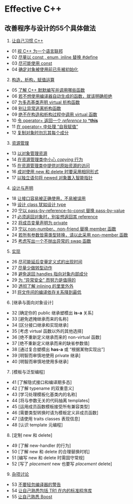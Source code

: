 # Effective  C++
## 改善程序与设计的55个具体做法
1. [让自己习惯 C++](https://github.com/yuedaokong/Effective-Cpp-Learing/tree/main/Accustoming%20Yourself%20to%20C%2B%2B)
- 01 [视 C++ 为一个语言联邦](https://github.com/yuedaokong/Effective-Cpp-Learing/tree/main/Accustoming%20Yourself%20to%20C%2B%2B/01)
- 02 [尽量以 const , enum, inline 替换 #define](https://github.com/yuedaokong/Effective-Cpp-Learing/tree/main/Accustoming%20Yourself%20to%20C%2B%2B/02)
- 03 [尽可能使用 const](https://github.com/yuedaokong/Effective-Cpp-Learing/tree/main/Accustoming%20Yourself%20to%20C%2B%2B/03)
- 04 [确定对象被使用前已先被初始化](https://github.com/yuedaokong/Effective-Cpp-Learing/tree/main/Accustoming%20Yourself%20to%20C%2B%2B/04)

2. [构造，析构，赋值运算](https://github.com/yuedaokong/Effective-Cpp-Learing/tree/main/Constructs%2C%20Destructs%2C%20and%20Assignment%20Operators)
- 05 [了解 C++ 默默编写并调用哪些函数](https://github.com/yuedaokong/Effective-Cpp-Learing/tree/main/Constructs,%20Destructs,%20and%20Assignment%20Operators/05)
- 06 [若不想使用编译器自动生成的函数，就该明确拒绝](https://github.com/yuedaokong/Effective-Cpp-Learing/tree/main/Constructs,%20Destructs,%20and%20Assignment%20Operators/06)
- 07 [为多态基类声明 virtual 析构函数](https://github.com/yuedaokong/Effective-Cpp-Learing/tree/main/Constructs,%20Destructs,%20and%20Assignment%20Operators/07)
- 08 [别让异常逃离析构函数](https://github.com/yuedaokong/Effective-Cpp-Learing/tree/main/Constructs,%20Destructs,%20and%20Assignment%20Operators/08)
- 09 [绝不在构造和析构过程中调用 virtual 函数](https://github.com/yuedaokong/Effective-Cpp-Learing/tree/main/Constructs,%20Destructs,%20and%20Assignment%20Operators/09)
- 10 [令 operator= 返回一个 *reference to* ***this**](https://github.com/yuedaokong/Effective-Cpp-Learing/tree/main/Constructs,%20Destructs,%20and%20Assignment%20Operators/10)
- 11 [在 operator= 中处理 “自我赋值”](https://github.com/yuedaokong/Effective-Cpp-Learing/tree/main/Constructs,%20Destructs,%20and%20Assignment%20Operators/11)
- 12 [复制对象时勿忘其每个成分](https://github.com/yuedaokong/Effective-Cpp-Learing/tree/main/Constructs,%20Destructs,%20and%20Assignment%20Operators/12)

3. [资源管理](https://github.com/yuedaokong/Effective-Cpp-Learing/tree/main/Resource%20Management)
- 13 [以对象管理资源](https://github.com/yuedaokong/Effective-Cpp-Learing/tree/main/Resource%20Management/13)
- 14 [在资源管理类中小心 *copying* 行为](https://github.com/yuedaokong/Effective-Cpp-Learing/tree/main/Resource%20Management/14)
- 15 [在资源管理类中提供对原始资源的访问](https://github.com/yuedaokong/Effective-Cpp-Learing/tree/main/Resource%20Management/15)
- 16 [成对使用 new 和 delete 时要采用相同形式](https://github.com/yuedaokong/Effective-Cpp-Learing/tree/main/Resource%20Management/16)
- 17 [以独立语句将 newed 对象置入智能指针](https://github.com/yuedaokong/Effective-Cpp-Learing/tree/main/Resource%20Management/17)

4. [设计与声明](https://github.com/yuedaokong/Effective-Cpp-Learing/tree/main/Designs%20and%20Declarations)
- 18 [让接口容易被正确使用，不易被误用](https://github.com/yuedaokong/Effective-Cpp-Learing/tree/main/Designs%20and%20Declarations/18)
- 19 [设计 class 犹如设计 type](https://github.com/yuedaokong/Effective-Cpp-Learing/tree/main/Designs%20and%20Declarations/19)
- 20 [宁以 pass-by-reference-to-const 替换 pass-by-value](https://github.com/yuedaokong/Effective-Cpp-Learing/tree/main/Designs%20and%20Declarations/20)
- 21 [必须返回对象时，别妄想返回其 reference](https://github.com/yuedaokong/Effective-Cpp-Learing/tree/main/Designs%20and%20Declarations/21)
- 22 [将成员变量声明为 private](https://github.com/yuedaokong/Effective-Cpp-Learing/tree/main/Designs%20and%20Declarations/22)
- 23 [宁以 non-number、non-friend 替换 member 函数](https://github.com/yuedaokong/Effective-Cpp-Learing/tree/main/Designs%20and%20Declarations/23)
- 24 [若所有参数皆需类型转换，请以此采用 non-member 函数](https://github.com/yuedaokong/Effective-Cpp-Learing/tree/main/Designs%20and%20Declarations/24)
- 25 [考虑写出一个不抛出异常的 swap 函数](https://github.com/yuedaokong/Effective-Cpp-Learing/tree/main/Designs%20and%20Declarations/25)

5. [实现](https://github.com/yuedaokong/Effective-Cpp-Learing/tree/main/Implementations)
- 26 [尽可能延后变量定义式的出现时间](https://github.com/yuedaokong/Effective-Cpp-Learing/tree/main/Implementations/26)
- 27 [尽量少做转型动作](https://github.com/yuedaokong/Effective-Cpp-Learing/tree/main/Implementations/27)
- 28 [避免返回 handles 指向对象内部成分](https://github.com/yuedaokong/Effective-Cpp-Learing/tree/main/Implementations/28)
- 29 [为 “异常安全” 而努力是值得的](https://github.com/yuedaokong/Effective-Cpp-Learing/tree/main/Implementations/29)
- 30 [透彻了解 inlining 的里里外外](https://github.com/yuedaokong/Effective-Cpp-Learing/tree/main/Implementations/30)
- 31 [将文件间的编译依存关系降到最低](https://github.com/yuedaokong/Effective-Cpp-Learing/tree/main/Implementations/31)

6. [继承与面向对象设计]
- 32 [确定你的 public 继承塑模出 **is-a** 关系]
- 33 [避免遮掩继承而来的名称]
- 34 [区分接口继承和实现继承]
- 35 [考虑 virtual 函数以外的其他选择]
- 36 [绝不重新定义继承而来的 non-virtual 函数]
- 37 [绝不重新定义继承而来的缺省参数值]
- 38 [通过复合塑模出 **has-a** 或 “根据某物实现出”]
- 39 [明智而审慎地使用 private 继承]
- 40 [明智而审慎地使用多继承]

7. [模板与泛型编程]
- 41 [了解隐式接口和编译期多态]
- 42 [了解 typename 的双重意义]
- 43 [学习处理模板化基类内的名称]
- 44 [将与参数无关的代码抽离 templates]
- 45 [运用成员函数模板接受所有兼容类型]
- 46 [需要类型转换时请为模板定义非成员函数]
- 47 [请使用 traits classes 表现信息]
- 48 [认识 template 元编程]

8. [定制 new 和 delete]
- 49 [了解 new-handler 的行为]
- 50 [了解 new 和 delete 的合理替换时机]
- 51 [编写 new 和 delete 时需固守常规]
- 52 [写了 *placement* new 也要写 *placement* delete]

9. [杂项讨论](https://github.com/yuedaokong/Effective-Cpp-Learing/tree/main/Miscellany)      
- 53 [不要轻忽编译器的警告](https://github.com/yuedaokong/Effective-Cpp-Learing/tree/main/Miscellany/53)
- 54 [让自己熟悉包括 TR1 在内的标准程序库](https://github.com/yuedaokong/Effective-Cpp-Learing/tree/main/Miscellany/54)
- 55 [让自己熟悉 Boost](https://github.com/yuedaokong/Effective-Cpp-Learing/tree/main/Miscellany/55)
